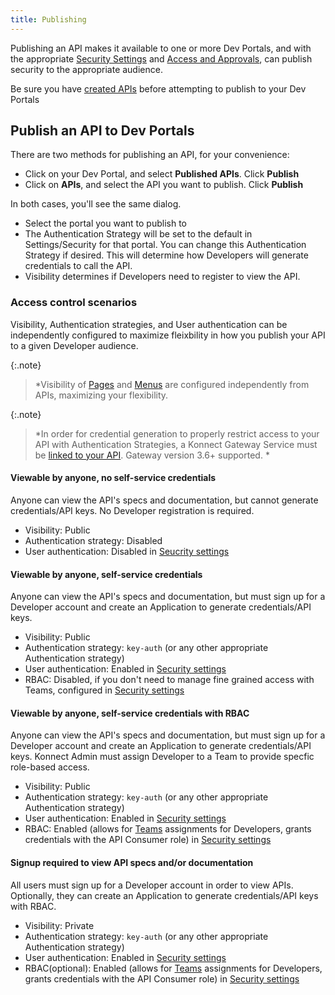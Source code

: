 ```yaml
---
title: Publishing
---
```


Publishing an API makes it available to one or more Dev Portals, and with the appropriate [Security Settings](settings/security) and [Access and Approvals](../access-and-approvals/), can publish security to the appropriate audience.

Be sure you have [created APIs](../apis) before attempting to publish to your Dev Portals

## Publish an API to Dev Portals

There are two methods for publishing an API, for your convenience:
* Click on your Dev Portal, and select **Published APIs**. Click **Publish**
* Click on **APIs**, and select the API you want to publish. Click **Publish**

In both cases, you'll see the same dialog. 
* Select the portal you want to publish to
* The Authentication Strategy will be set to the default in Settings/Security for that portal. You can change this Authentication Strategy if desired. This will determine how Developers will generate credentials to call the API.
* Visibility determines if Developers need to register to view the API. 

### Access control scenarios

Visibility, Authentication strategies, and User authentication can be independently configured to maximize fleixbility in how you publish your API to a given Developer audience.

{:.note}
> *Visibility of [Pages](customization/custom-pages) and [Menus](customization/customization.md) are configured independently from APIs, maximizing your flexibility.

{:.note}
> *In order for credential generation to properly restrict access to your API with Authentication Strategies, a Konnect Gateway Service must be [linked to your API](../apis/gateway-service-link). Gateway version 3.6+ supported. * 

#### Viewable by anyone, no self-service credentials
Anyone can view the API's specs and documentation, but cannot generate credentials/API keys. No Developer registration is required.
  * Visibility: Public
  * Authentication strategy: Disabled
  * User authentication: Disabled in [Seucrity settings](settings/security)

#### Viewable by anyone, self-service credentials
Anyone can view the API's specs and documentation, but must sign up for a Developer account and create an Application to generate credentials/API keys.
  * Visibility: Public
  * Authentication strategy: `key-auth` (or any other appropriate Authentication strategy)
  * User authentication: Enabled in [Security settings](settings/security)
  * RBAC: Disabled, if you don't need to manage fine grained access with Teams, configured in [Security settings](settings/security)

#### Viewable by anyone, self-service credentials with RBAC
Anyone can view the API's specs and documentation, but must sign up for a Developer account and create an Application to generate credentials/API keys. Konnect Admin must assign Developer to a Team to provide specfic role-based access.
  * Visibility: Public
  * Authentication strategy: `key-auth` (or any other appropriate Authentication strategy)
  * User authentication: Enabled in [Security settings](settings/security)
  * RBAC: Enabled (allows for [Teams](../access-and-approvals/teams) assignments for Developers, grants credentials with the API Consumer role)  in [Security settings](settings/security)

#### Signup required to view API specs and/or documentation
All users must sign up for a Developer account in order to view APIs. Optionally, they can create an Application to generate credentials/API keys with RBAC.
  * Visibility: Private
  * Authentication strategy: `key-auth` (or any other appropriate Authentication strategy)
  * User authentication: Enabled in [Security settings](settings/security)
  * RBAC(optional): Enabled (allows for [Teams](../access-and-approvals/teams) assignments for Developers, grants credentials with the API Consumer role)  in [Security settings](settings/security)
